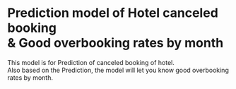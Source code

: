 # Prediction model of Hotel canceled booking <br> & Good overbooking rates by month
This model is for Prediction of canceled booking of hotel. <br>
Also based on the Prediction, the model will let you know good overbooking rates by month.

